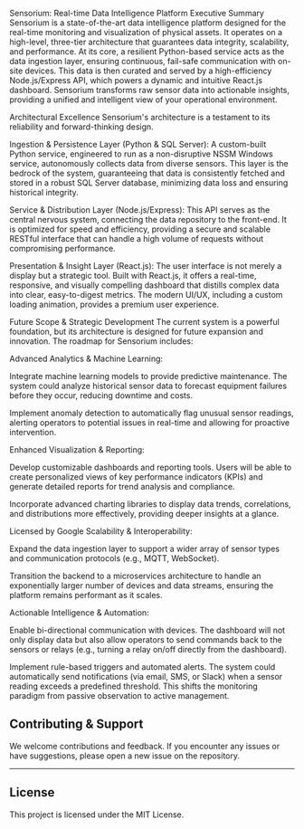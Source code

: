 Sensorium: Real-time Data Intelligence Platform
Executive Summary
Sensorium is a state-of-the-art data intelligence platform designed for the real-time monitoring and visualization of physical assets. It operates on a high-level, three-tier architecture that guarantees data integrity, scalability, and performance. At its core, a resilient Python-based service acts as the data ingestion layer, ensuring continuous, fail-safe communication with on-site devices. This data is then curated and served by a high-efficiency Node.js/Express API, which powers a dynamic and intuitive React.js dashboard. Sensorium transforms raw sensor data into actionable insights, providing a unified and intelligent view of your operational environment.

Architectural Excellence
Sensorium's architecture is a testament to its reliability and forward-thinking design.

Ingestion & Persistence Layer (Python & SQL Server):
A custom-built Python service, engineered to run as a non-disruptive NSSM Windows service, autonomously collects data from diverse sensors. This layer is the bedrock of the system, guaranteeing that data is consistently fetched and stored in a robust SQL Server database, minimizing data loss and ensuring historical integrity.

Service & Distribution Layer (Node.js/Express):
This API serves as the central nervous system, connecting the data repository to the front-end. It is optimized for speed and efficiency, providing a secure and scalable RESTful interface that can handle a high volume of requests without compromising performance.

Presentation & Insight Layer (React.js):
The user interface is not merely a display but a strategic tool. Built with React.js, it offers a real-time, responsive, and visually compelling dashboard that distills complex data into clear, easy-to-digest metrics. The modern UI/UX, including a custom loading animation, provides a premium user experience.

Future Scope & Strategic Development
The current system is a powerful foundation, but its architecture is designed for future expansion and innovation. The roadmap for Sensorium includes:

Advanced Analytics & Machine Learning:

Integrate machine learning models to provide predictive maintenance. The system could analyze historical sensor data to forecast equipment failures before they occur, reducing downtime and costs.

Implement anomaly detection to automatically flag unusual sensor readings, alerting operators to potential issues in real-time and allowing for proactive intervention.

Enhanced Visualization & Reporting:

Develop customizable dashboards and reporting tools. Users will be able to create personalized views of key performance indicators (KPIs) and generate detailed reports for trend analysis and compliance.

Incorporate advanced charting libraries to display data trends, correlations, and distributions more effectively, providing deeper insights at a glance.


Licensed by Google
Scalability & Interoperability:

Expand the data ingestion layer to support a wider array of sensor types and communication protocols (e.g., MQTT, WebSocket).

Transition the backend to a microservices architecture to handle an exponentially larger number of devices and data streams, ensuring the platform remains performant as it scales.

Actionable Intelligence & Automation:

Enable bi-directional communication with devices. The dashboard will not only display data but also allow operators to send commands back to the sensors or relays (e.g., turning a relay on/off directly from the dashboard).

Implement rule-based triggers and automated alerts. The system could automatically send notifications (via email, SMS, or Slack) when a sensor reading exceeds a predefined threshold. This shifts the monitoring paradigm from passive observation to active management.

## Contributing & Support

We welcome contributions and feedback. If you encounter any issues or have suggestions, please open a new issue on the repository.

---

## License

This project is licensed under the MIT License.


